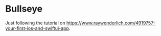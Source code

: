 # Bullseye

Just following the tutorial on https://www.raywenderlich.com/4919757-your-first-ios-and-swiftui-app.